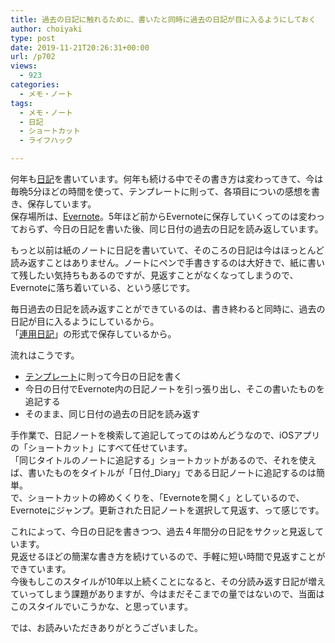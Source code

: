```yaml
---
title: 過去の日記に触れるために、書いたと同時に過去の日記が目に入るようにしておく
author: choiyaki
type: post
date: 2019-11-21T20:26:31+00:00
url: /p702
views:
  - 923
categories:
  - メモ・ノート
tags:
  - メモ・ノート
  - 日記
  - ショートカット 
  - ライフハック

---
```

何年も[日記][1]を書いています。何年も続ける中でその書き方は変わってきて、今は毎晩5分ほどの時間を使って、テンプレートに則って、各項目についの感想を書き、保存しています。  
保存場所は、[Evernote][2]。5年ほど前からEvernoteに保存していくってのは変わっておらず、今日の日記を書いた後、同じ日付の過去の日記を読み返しています。

もっと以前は紙のノートに日記を書いていて、そのころの日記は今はほっとんど読み返すことはありません。ノートにペンで手書きするのは大好きで、紙に書いて残したい気持ちもあるのですが、見返すことがなくなってしまうので、Evernoteに落ち着いている、という感じです。

毎日過去の日記を読み返すことができているのは、書き終わると同時に、過去の日記が目に入るようにしているから。  
「[連用日記][3]」の形式で保存しているから。

流れはこうです。

  * [テンプレート][4]に則って今日の日記を書く
  * 今日の日付でEvernote内の日記ノートを引っ張り出し、そこの書いたものを追記する
  * そのまま、同じ日付の過去の日記を読み返す

手作業で、日記ノートを検索して追記してってのはめんどうなので、iOSアプリの「ショートカット」にすべて任せています。  
「同じタイトルのノートに追記する」ショートカットがあるので、それを使えば、書いたものをタイトルが「日付_Diary」である日記ノートに追記するのは簡単。  
で、ショートカットの締めくくりを、「Evernoteを開く」としているので、Evernoteにジャンプ。更新された日記ノートを選択して見返す、って感じです。

これによって、今日の日記を書きつつ、過去４年間分の日記をサクッと見返しています。  
見返せるほどの簡潔な書き方を続けているので、手軽に短い時間で見返すことができています。  
今後もしこのスタイルが10年以上続くことになると、その分読み返す日記が増えていってしまう課題がありますが、今はまだそこまでの量ではないので、当面はこのスタイルでいこうかな、と思っています。

では、お読みいただきありがとうございました。

 [1]: https://scrapbox.io/choiyaki-hondana/%E6%97%A5%E8%A8%98
 [2]: https://scrapbox.io/choiyaki-hondana/Evernote
 [3]: https://scrapbox.io/choiyaki-hondana/%E9%80%A3%E7%94%A8%E6%97%A5%E8%A8%98
 [4]: https://scrapbox.io/choiyaki-hondana/%E3%83%86%E3%83%B3%E3%83%97%E3%83%AC%E3%83%BC%E3%83%88